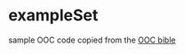 # exampleSet
sample OOC code copied from the [OOC bible](https://www.cs.rit.edu/~ats/books/ooc.pdf)
